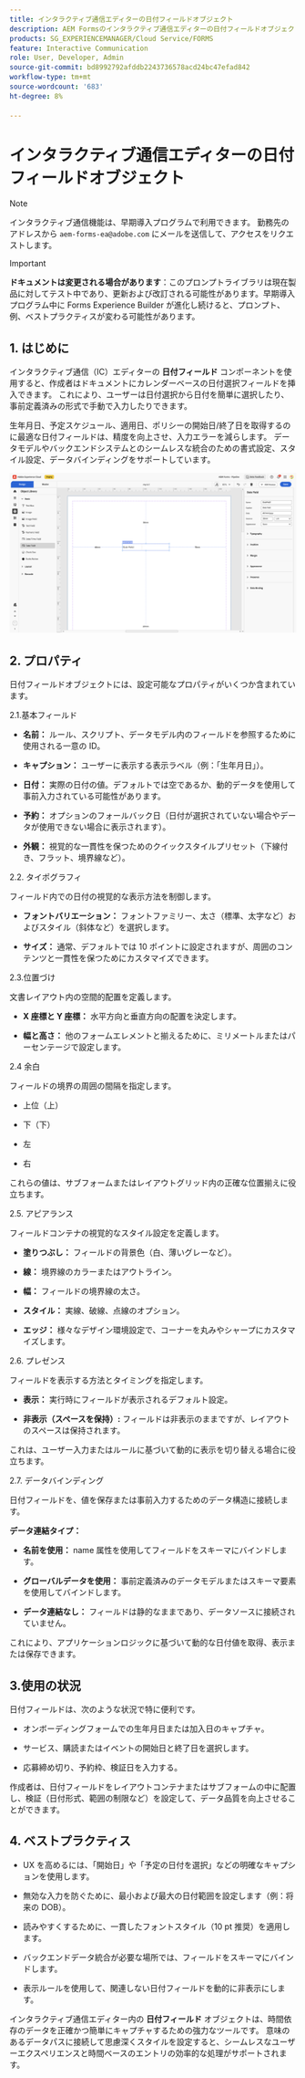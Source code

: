 ```yaml
---
title: インタラクティブ通信エディターの日付フィールドオブジェクト
description: AEM Formsのインタラクティブ通信エディターの日付フィールドオブジェクトを使用すると、作成者はカレンダーベースの日付選択フィールドをドキュメントに挿入できます。
products: SG_EXPERIENCEMANAGER/Cloud Service/FORMS
feature: Interactive Communication
role: User, Developer, Admin
source-git-commit: bd8992792afddb2243736578acd24bc47efad842
workflow-type: tm+mt
source-wordcount: '683'
ht-degree: 8%

---
```



# インタラクティブ通信エディターの日付フィールドオブジェクト

>[!NOTE]
>
> インタラクティブ通信機能は、早期導入プログラムで利用できます。 勤務先のアドレスから `aem-forms-ea@adobe.com` にメールを送信して、アクセスをリクエストします。

>[!IMPORTANT]
>
> **ドキュメントは変更される場合があります**：このプロンプトライブラリは現在製品に対してテスト中であり、更新および改訂される可能性があります。早期導入プログラム中に Forms Experience Builder が進化し続けると、プロンプト、例、ベストプラクティスが変わる可能性があります。

## &#x200B;1. はじめに

インタラクティブ通信（IC）エディターの **日付フィールド** コンポーネントを使用すると、作成者はドキュメントにカレンダーベースの日付選択フィールドを挿入できます。 これにより、ユーザーは日付選択から日付を簡単に選択したり、事前定義済みの形式で手動で入力したりできます。

生年月日、予定スケジュール、適用日、ポリシーの開始日/終了日を取得するのに最適な日付フィールドは、精度を向上させ、入力エラーを減らします。 データモデルやバックエンドシステムとのシームレスな統合のための書式設定、スタイル設定、データバインディングをサポートしています。

![IC Docu の検索 &#x200B;](/help/forms/interactive-communication/assets/date.png)

## &#x200B;2. プロパティ

日付フィールドオブジェクトには、設定可能なプロパティがいくつか含まれています。

2.1.基本フィールド

- **名前：** ルール、スクリプト、データモデル内のフィールドを参照するために使用される一意の ID。

- **キャプション：** ユーザーに表示する表示ラベル（例：「生年月日」）。

- **日付：** 実際の日付の値。デフォルトでは空であるか、動的データを使用して事前入力されている可能性があります。

- **予約：** オプションのフォールバック日（日付が選択されていない場合やデータが使用できない場合に表示されます）。

- **外観：** 視覚的な一貫性を保つためのクイックスタイルプリセット（下線付き、フラット、境界線など）。

2.2. タイポグラフィ

フィールド内での日付の視覚的な表示方法を制御します。

- **フォントバリエーション：** フォントファミリー、太さ（標準、太字など）およびスタイル（斜体など）を選択します。

- **サイズ：** 通常、デフォルトでは 10 ポイントに設定されますが、周囲のコンテンツと一貫性を保つためにカスタマイズできます。

2.3.位置づけ

文書レイアウト内の空間的配置を定義します。

- **X 座標と Y 座標：** 水平方向と垂直方向の配置を決定します。

- **幅と高さ：** 他のフォームエレメントと揃えるために、ミリメートルまたはパーセンテージで設定します。

2.4 余白

フィールドの境界の周囲の間隔を指定します。

- 上位（上）

- 下（下）

- 左

- 右

これらの値は、サブフォームまたはレイアウトグリッド内の正確な位置揃えに役立ちます。

2.5. アピアランス

フィールドコンテナの視覚的なスタイル設定を定義します。

- **塗りつぶし：** フィールドの背景色（白、薄いグレーなど）。

- **線：** 境界線のカラーまたはアウトライン。

- **幅：** フィールドの境界線の太さ。

- **スタイル：** 実線、破線、点線のオプション。

- **エッジ：** 様々なデザイン環境設定で、コーナーを丸みやシャープにカスタマイズします。

2.6. プレゼンス

フィールドを表示する方法とタイミングを指定します。

- **表示：** 実行時にフィールドが表示されるデフォルト設定。

- **非表示（スペースを保持）:** フィールドは非表示のままですが、レイアウトのスペースは保持されます。

これは、ユーザー入力またはルールに基づいて動的に表示を切り替える場合に役立ちます。

2.7. データバインディング

日付フィールドを、値を保存または事前入力するためのデータ構造に接続します。

**データ連結タイプ：**

- **名前を使用：** name 属性を使用してフィールドをスキーマにバインドします。

- **グローバルデータを使用：** 事前定義済みのデータモデルまたはスキーマ要素を使用してバインドします。

- **データ連結なし：** フィールドは静的なままであり、データソースに接続されていません。

これにより、アプリケーションロジックに基づいて動的な日付値を取得、表示または保存できます。

## 3.使用の状況

日付フィールドは、次のような状況で特に便利です。

- オンボーディングフォームでの生年月日または加入日のキャプチャ。

- サービス、購読またはイベントの開始日と終了日を選択します。

- 応募締め切り、予約枠、検証日を入力する。

作成者は、日付フィールドをレイアウトコンテナまたはサブフォームの中に配置し、検証（日付形式、範囲の制限など）を設定して、データ品質を向上させることができます。

## &#x200B;4. ベストプラクティス

- UX を高めるには、「開始日」や「予定の日付を選択」などの明確なキャプションを使用します。

- 無効な入力を防ぐために、最小および最大の日付範囲を設定します（例：将来の DOB）。

- 読みやすくするために、一貫したフォントスタイル（10 pt 推奨）を適用します。

- バックエンドデータ統合が必要な場所では、フィールドをスキーマにバインドします。

- 表示ルールを使用して、関連しない日付フィールドを動的に非表示にします。

インタラクティブ通信エディター内の **日付フィールド** オブジェクトは、時間依存のデータを正確かつ簡単にキャプチャするための強力なツールです。 意味のあるデータパスに接続して思慮深くスタイルを設定すると、シームレスなユーザーエクスペリエンスと時間ベースのエントリの効率的な処理がサポートされます。


